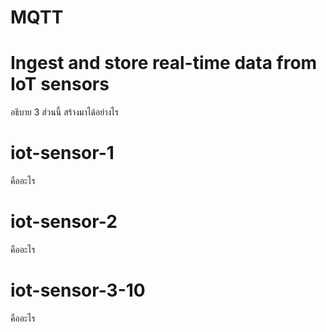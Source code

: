 # MQTT
# Ingest and store real-time data from IoT sensors
อธิบาย 3 ส่วนนี้ สร้างมาได้อย่างไร

# iot-sensor-1
คืออะไร

# iot-sensor-2
คืออะไร

# iot-sensor-3-10
คืออะไร
